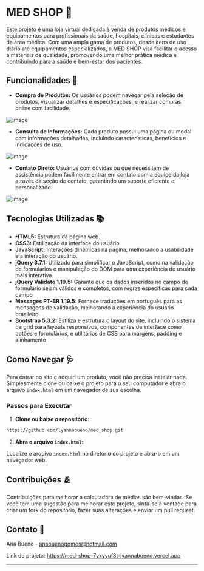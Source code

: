 # MED SHOP 🏥

Este projeto é uma loja virtual dedicada à venda de produtos médicos e equipamentos para profissionais da saúde, hospitais, clínicas e estudantes da área médica. Com uma ampla gama de produtos, desde itens de uso diário até equipamentos especializados, a MED SHOP visa facilitar o acesso a materiais de qualidade, promovendo uma melhor prática médica e contribuindo para a saúde e bem-estar dos pacientes.

## Funcionalidades 🌟

- **Compra de Produtos:** Os usuários podem navegar pela seleção de produtos, visualizar detalhes e especificações, e realizar compras online com facilidade.

![image](https://github.com/lyannabueno/med_shop/assets/130186281/2cc79050-49be-43c3-ae76-f8fad52f5b8c)

- **Consulta de Informações:** Cada produto possui uma página ou modal com informações detalhadas, incluindo características, benefícios e indicações de uso.

![image](https://github.com/lyannabueno/med_shop/assets/130186281/37359d27-6ee4-4790-86c5-f035da6b87bc)

- **Contato Direto:** Usuários com dúvidas ou que necessitam de assistência podem facilmente entrar em contato com a equipe da loja através da seção de contato, garantindo um suporte eficiente e personalizado.

![image](https://github.com/lyannabueno/med_shop/assets/130186281/13b12694-9b27-4679-afc2-8cc618914482)

## Tecnologias Utilizadas 📚

- **HTML5:** Estrutura da página web.
- **CSS3:** Estilização da interface do usuário.
- **JavaScript:** Interações dinâmicas na página, melhorando a usabilidade e a interação do usuário.
- **jQuery 3.7.1:** Utilizado para simplificar o JavaScript, como na validação de formulários e manipulação do DOM para uma experiência de usuário mais interativa.
- **jQuery Validate 1.19.5:** Garante que os dados inseridos no campo de formulário sejam válidos e completos, com regras específicas para cada campo
- **Messages PT-BR 1.19.5:** Fornece traduções em português para as mensagens de validação, melhorando a experiência do usuário brasileiro.
- **Bootstrap 5.3.2:** Estiliza e estrutura o layout do site, incluindo o sistema de grid para layouts responsivos, componentes de interface como botões e formulários, e utilitários de CSS para margens, padding e alinhamento

## Como Navegar 🩺

Para entrar no site e adquiri um produto, você não precisa instalar nada. Simplesmente clone ou baixe o projeto para o seu computador e abra o arquivo `index.html` em um navegador de sua escolha.

### Passos para Executar

1. **Clone ou baixe o repositório:**

```bash
https://github.com/lyannabueno/med_shop.git
```

2. **Abra o arquivo `index.html`:**

Localize o arquivo `index.html` no diretório do projeto e abra-o em um navegador web.

## Contribuições 🫂

Contribuições para melhorar a calculadora de médias são bem-vindas. Se você tem uma sugestão para melhorar este projeto, sinta-se à vontade para criar um fork do repositório, fazer suas alterações e enviar um pull request.

## Contato 📩

Ana Bueno - anabuenogomes@hotmail.com

Link do projeto: https://med-shop-7yxyyuf8t-lyannabueno.vercel.app

---
